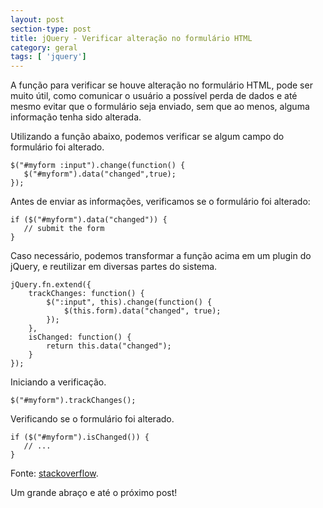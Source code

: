 ```yaml
---
layout: post
section-type: post
title: jQuery - Verificar alteração no formulário HTML
category: geral
tags: [ 'jquery']
---
```


A função para verificar se houve alteração no formulário HTML, pode ser muito útil, como comunicar o usuário a possível perda de dados e até mesmo evitar que o formulário seja enviado, sem que ao menos, alguma informação tenha sido alterada.

Utilizando a função abaixo, podemos verificar se algum campo do formulário foi alterado.

	$("#myform :input").change(function() {
	   $("#myform").data("changed",true);
	});

Antes de enviar as informações, verificamos se o formulário foi alterado:

	if ($("#myform").data("changed")) {
	   // submit the form
	}

Caso necessário, podemos transformar a função acima em um plugin do jQuery, e reutilizar em diversas partes do sistema.

	jQuery.fn.extend({
		trackChanges: function() {
			$(":input", this).change(function() {
				$(this.form).data("changed", true);
			});
		},
		isChanged: function() {
			return this.data("changed");
		}
	});

Iniciando a verificação.

	$("#myform").trackChanges();

Verificando se o formulário foi alterado.

	if ($("#myform").isChanged()) {
	   // ...
	}

Fonte: 
<a href="http://stackoverflow.com/questions/959670/generic-way-to-detect-if-html-form-is-edited" target="\_blank">stackoverflow</a>.

Um grande abraço e até o próximo post!
